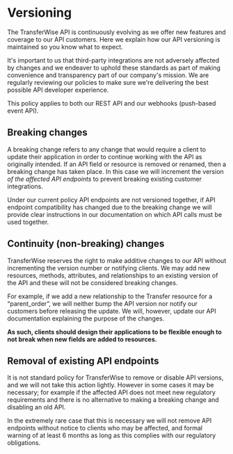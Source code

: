 # Versioning

The TransferWise API is continuously evolving as we offer new features and coverage to our API customers.
Here we explain how our API versioning is maintained so you know what to expect.

It's important to us that third-party integrations are not adversely affected by changes and we endeaver to uphold these standards
as part of making convenience and transparency part of our company's mission. We are regularly reviewing our policies to make sure we're 
delivering the best possible API developer experience.

This policy applies to both our REST API and our webhooks (push-based event API). 

## Breaking changes
A breaking change refers to any change that would require a client to update their application in order to continue working with the API 
as originally intended. If an API field or resource is removed or renamed, then a breaking change has taken place. In this case we will 
increment the version _of the affected API endpoints_ to prevent breaking existing customer integrations. 

Under our current policy API endpoints are not versioned together, if API endpoint compatibility has changed due to the breaking change 
we will provide clear instructions in our documentation on which API calls must be used together.

## Continuity (non-breaking) changes
TransferWise reserves the right to make additive changes to our API without incrementing the version number or notifying clients. 
We may add new resources, methods, attributes, and relationships to an existing version of the API and these will not be considered 
breaking changes. 

For example, if we add a new relationship to the Transfer resource for a “parent_order”, we will neither bump the API version nor 
notify our customers before releasing the update. We will, however, update our API documentation explaining the purpose of the changes.

**As such, clients should design their applications to be flexible enough to not break when new fields are added to resources.**

## Removal of existing API endpoints
It is not standard policy for TransferWise to remove or disable API versions, and we will not take this action lightly. However in some 
cases it may be necessary; for example if the affected API does not meet new regulatory requirements and there is no alternative to 
making a breaking change and disabling an old API. 

In the extremely rare case that this is necessary we will not remove API endpoints 
without notice to clients who may be affected, and formal warning of at least 6 months as long as this complies with our regulatory obligations.
